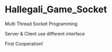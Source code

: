# Hallegali_Game_Socket

Multi Thread Socket Programming

Server & Client use different interface

First Cooperation!
